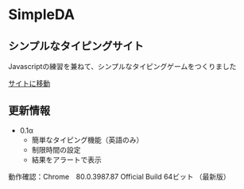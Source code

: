 # SimpleDA
## シンプルなタイピングサイト

Javascriptの練習を兼ねて、シンプルなタイピングゲームをつくりました

[サイトに移動](https://harumaky.github.io/SimpleDA/)

## 更新情報
- 0.1α
  - 簡単なタイピング機能（英語のみ）
  - 制限時間の設定
  - 結果をアラートで表示

動作確認：Chrome　80.0.3987.87 Official Build 64ビット （最新版）

